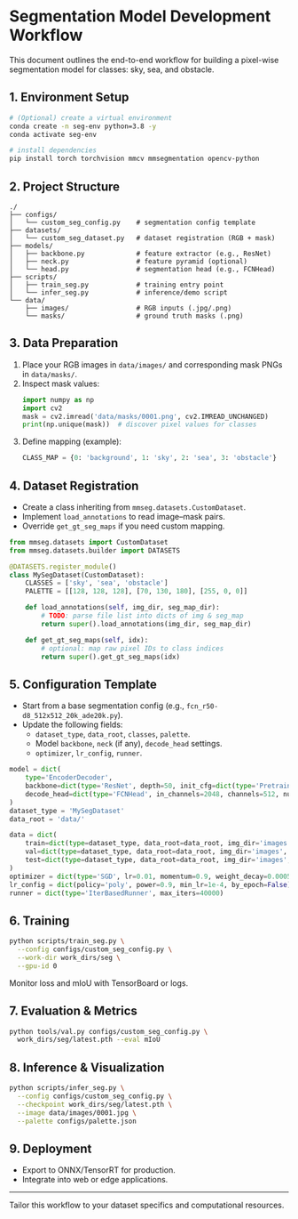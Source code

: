 # Segmentation Model Development Workflow

This document outlines the end-to-end workflow for building a pixel-wise segmentation model for classes: sky, sea, and obstacle.

## 1. Environment Setup

```bash
# (Optional) create a virtual environment
conda create -n seg-env python=3.8 -y
conda activate seg-env

# install dependencies
pip install torch torchvision mmcv mmsegmentation opencv-python
```

## 2. Project Structure

```
./
├── configs/
│   └── custom_seg_config.py    # segmentation config template
├── datasets/
│   └── custom_seg_dataset.py   # dataset registration (RGB + mask)
├── models/
│   ├── backbone.py             # feature extractor (e.g., ResNet)
│   ├── neck.py                 # feature pyramid (optional)
│   └── head.py                 # segmentation head (e.g., FCNHead)
├── scripts/
│   ├── train_seg.py            # training entry point
│   └── infer_seg.py            # inference/demo script
└── data/
    ├── images/                 # RGB inputs (.jpg/.png)
    └── masks/                  # ground truth masks (.png)
```

## 3. Data Preparation

1. Place your RGB images in `data/images/` and corresponding mask PNGs in `data/masks/`.
2. Inspect mask values:
   ```python
   import numpy as np
   import cv2
   mask = cv2.imread('data/masks/0001.png', cv2.IMREAD_UNCHANGED)
   print(np.unique(mask))  # discover pixel values for classes
   ```
3. Define mapping (example):
   ```python
   CLASS_MAP = {0: 'background', 1: 'sky', 2: 'sea', 3: 'obstacle'}
   ```

## 4. Dataset Registration

- Create a class inheriting from `mmseg.datasets.CustomDataset`.
- Implement `load_annotations` to read image–mask pairs.
- Override `get_gt_seg_maps` if you need custom mapping.

```python
from mmseg.datasets import CustomDataset
from mmseg.datasets.builder import DATASETS

@DATASETS.register_module()
class MySegDataset(CustomDataset):
    CLASSES = ['sky', 'sea', 'obstacle']
    PALETTE = [[128, 128, 128], [70, 130, 180], [255, 0, 0]]

    def load_annotations(self, img_dir, seg_map_dir):
        # TODO: parse file list into dicts of img & seg_map
        return super().load_annotations(img_dir, seg_map_dir)

    def get_gt_seg_maps(self, idx):
        # optional: map raw pixel IDs to class indices
        return super().get_gt_seg_maps(idx)
```

## 5. Configuration Template

- Start from a base segmentation config (e.g., `fcn_r50-d8_512x512_20k_ade20k.py`).
- Update the following fields:
  - `dataset_type`, `data_root`, `classes`, `palette`.
  - Model `backbone`, `neck` (if any), `decode_head` settings.
  - `optimizer`, `lr_config`, `runner`.

```python
model = dict(
    type='EncoderDecoder',
    backbone=dict(type='ResNet', depth=50, init_cfg=dict(type='Pretrained', checkpoint='torchvision://resnet50')),
    decode_head=dict(type='FCNHead', in_channels=2048, channels=512, num_classes=3, dropout_ratio=0.1),
)
dataset_type = 'MySegDataset'
data_root = 'data/'

data = dict(
    train=dict(type=dataset_type, data_root=data_root, img_dir='images', ann_dir='masks'),
    val=dict(type=dataset_type, data_root=data_root, img_dir='images', ann_dir='masks'),
    test=dict(type=dataset_type, data_root=data_root, img_dir='images', ann_dir='masks'),
)
optimizer = dict(type='SGD', lr=0.01, momentum=0.9, weight_decay=0.0005)
lr_config = dict(policy='poly', power=0.9, min_lr=1e-4, by_epoch=False)
runner = dict(type='IterBasedRunner', max_iters=40000)
``` 

## 6. Training

```bash
python scripts/train_seg.py \
  --config configs/custom_seg_config.py \
  --work-dir work_dirs/seg \
  --gpu-id 0
```

Monitor loss and mIoU with TensorBoard or logs.

## 7. Evaluation & Metrics

```bash
python tools/val.py configs/custom_seg_config.py \
  work_dirs/seg/latest.pth --eval mIoU
```

## 8. Inference & Visualization

```bash
python scripts/infer_seg.py \
  --config configs/custom_seg_config.py \
  --checkpoint work_dirs/seg/latest.pth \
  --image data/images/0001.jpg \
  --palette configs/palette.json
```

## 9. Deployment

- Export to ONNX/TensorRT for production.
- Integrate into web or edge applications.

---

Tailor this workflow to your dataset specifics and computational resources. 